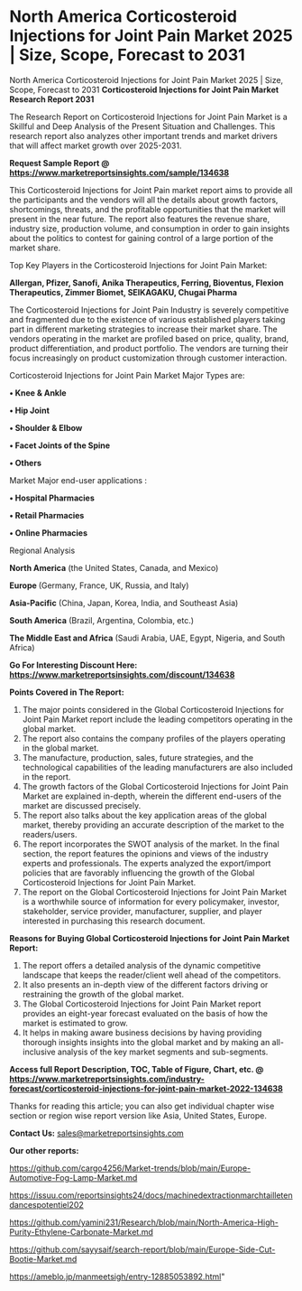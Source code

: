 # North America Corticosteroid Injections for Joint Pain Market 2025 | Size, Scope, Forecast to 2031
North America Corticosteroid Injections for Joint Pain Market 2025 | Size, Scope, Forecast to 2031
<strong>Corticosteroid Injections for Joint Pain Market Research Report 2031</strong>

The Research Report on Corticosteroid Injections for Joint Pain Market is a Skillful and Deep Analysis of the Present Situation and Challenges. This research report also analyzes other important trends and market drivers that will affect market growth over 2025-2031.

<strong>Request Sample Report @ <a href=https://www.marketreportsinsights.com/sample/134638>https://www.marketreportsinsights.com/sample/134638</a></strong>

This Corticosteroid Injections for Joint Pain market report aims to provide all the participants and the vendors will all the details about growth factors, shortcomings, threats, and the profitable opportunities that the market will present in the near future. The report also features the revenue share, industry size, production volume, and consumption in order to gain insights about the politics to contest for gaining control of a large portion of the market share.

Top Key Players in the Corticosteroid Injections for Joint Pain Market:

<strong>Allergan, Pfizer, Sanofi, Anika Therapeutics, Ferring, Bioventus, Flexion Therapeutics, Zimmer Biomet, SEIKAGAKU, Chugai Pharma</strong>

The Corticosteroid Injections for Joint Pain Industry is severely competitive and fragmented due to the existence of various established players taking part in different marketing strategies to increase their market share. The vendors operating in the market are profiled based on price, quality, brand, product differentiation, and product portfolio. The vendors are turning their focus increasingly on product customization through customer interaction.

Corticosteroid Injections for Joint Pain Market Major Types are:

<strong>• Knee & Ankle

• Hip Joint

• Shoulder & Elbow

• Facet Joints of the Spine

• Others</strong>

Market Major end-user applications :

<strong>• Hospital Pharmacies

• Retail Pharmacies

• Online Pharmacies</strong>

Regional Analysis

</u><strong><b>North America</b></strong> (the United States, Canada, and Mexico)

<strong><b>Europe </b></strong>(Germany, France, UK, Russia, and Italy)

<strong><b>Asia-Pacific</b></strong> (China, Japan, Korea, India, and Southeast Asia)

<strong><b>South America</b></strong> (Brazil, Argentina, Colombia, etc.)

<strong><b>The Middle East and Africa</b></strong> (Saudi Arabia, UAE, Egypt, Nigeria, and South Africa)

<strong>Go For Interesting Discount Here: <a href=https://www.marketreportsinsights.com/discount/134638>https://www.marketreportsinsights.com/discount/134638</a></strong>

<strong>Points Covered in The Report:</strong>
<ol>
  <li>The major points considered in the Global Corticosteroid Injections for Joint Pain Market report include the leading competitors operating in the global market.</li>
  <li>The report also contains the company profiles of the players operating in the global market.</li>
  <li>The manufacture, production, sales, future strategies, and the technological capabilities of the leading manufacturers are also included in the report.</li>
  <li>The growth factors of the Global Corticosteroid Injections for Joint Pain Market are explained in-depth, wherein the different end-users of the market are discussed precisely.</li>
  <li>The report also talks about the key application areas of the global market, thereby providing an accurate description of the market to the readers/users.</li>
  <li>The report incorporates the SWOT analysis of the market. In the final section, the report features the opinions and views of the industry experts and professionals. The experts analyzed the export/import policies that are favorably influencing the growth of the Global Corticosteroid Injections for Joint Pain Market.</li>
  <li>The report on the Global Corticosteroid Injections for Joint Pain Market is a worthwhile source of information for every policymaker, investor, stakeholder, service provider, manufacturer, supplier, and player interested in purchasing this research document.</li>
</ol>
<strong>Reasons for Buying Global Corticosteroid Injections for Joint Pain Market Report:</strong>

<ol>
  <li>The report offers a detailed analysis of the dynamic competitive landscape that keeps the reader/client well ahead of the competitors.</li>
  <li>It also presents an in-depth view of the different factors driving or restraining the growth of the global market.</li>
  <li>The Global Corticosteroid Injections for Joint Pain Market report provides an eight-year forecast evaluated on the basis of how the market is estimated to grow.</li>
  <li>It helps in making aware business decisions by having providing thorough insights insights into the global market and by making an all-inclusive analysis of the key market segments and sub-segments.</li>
</ol>
<strong>Access full Report Description, TOC, Table of Figure, Chart, etc. @ <a href=https://www.marketreportsinsights.com/industry-forecast/corticosteroid-injections-for-joint-pain-market-2022-134638>https://www.marketreportsinsights.com/industry-forecast/corticosteroid-injections-for-joint-pain-market-2022-134638</a></strong>


Thanks for reading this article; you can also get individual chapter wise section or region wise report version like Asia, United States, Europe.

<strong>Contact Us:</strong>
sales@marketreportsinsights.com

<strong>Our other reports:</strong>

<a href=https://github.com/cargo4256/Market-trends/blob/main/Europe-Automotive-Fog-Lamp-Market.md>https://github.com/cargo4256/Market-trends/blob/main/Europe-Automotive-Fog-Lamp-Market.md</a>

<a href=https://issuu.com/reportsinsights24/docs/machinedextractionmarchtailletendancespotentiel202>https://issuu.com/reportsinsights24/docs/machinedextractionmarchtailletendancespotentiel202</a>

<a href=https://github.com/yamini231/Research/blob/main/North-America-High-Purity-Ethylene-Carbonate-Market.md>https://github.com/yamini231/Research/blob/main/North-America-High-Purity-Ethylene-Carbonate-Market.md</a>

<a href=https://github.com/sayysaif/search-report/blob/main/Europe-Side-Cut-Bootie-Market.md>https://github.com/sayysaif/search-report/blob/main/Europe-Side-Cut-Bootie-Market.md</a>

<a href=https://ameblo.jp/manmeetsigh/entry-12885053892.html>https://ameblo.jp/manmeetsigh/entry-12885053892.html</a>"
